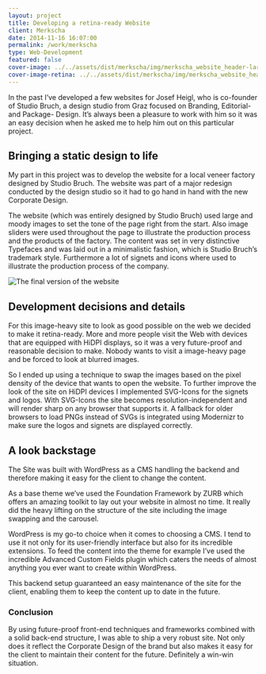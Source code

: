 ```yaml
---
layout: project
title: Developing a retina-ready Website
client: Merkscha
date: 2014-11-16 16:07:00
permalink: /work/merkscha
type: Web-Development
featured: false
cover-image: ../../assets/dist/merkscha/img/merkscha_website_header-large.png
cover-image-retina: ../../assets/dist/merkscha/img/merkscha_website_header-large_x2.png
---
```


In the past I&#x2019;ve developed a few websites for Josef Heigl, who is co-founder of Studio Bruch, a design studio from Graz focused on Branding, Editorial- and Package- Design. It&#x2019;s always been a pleasure to work with him so it was an easy decision when he asked me to help him out on this particular project.

## Bringing a static design to life

My part in this project was to develop the website for a local veneer factory designed by Studio Bruch. The website was part of a major redesign conducted by the design studio so it had to go hand in hand with the new Corporate Design. 

The website (which was entirely designed by Studio Bruch) used large and moody images to set the tone of the page right from the start. Also image sliders were used throughout the page to illustrate the production process and the products of the factory. The content was set in very distinctive Typefaces and was laid out in a minimalistic fashion, which is Studio Bruch&#x2019;s trademark style. Furthermore a lot of signets and icons where used to illustrate the production process of the company.

<img class="post-img" src="../../assets/dist/merkscha/img/website_mockup_macbook.jpg" alt="The final version of the website" srcset="../../assets/dist/merkscha/img/website_mockup_macbook-small.jpg 320w, ../../assets/dist/merkscha/img/website_mockup_macbook-medium.jpg 640w, ../../assets/dist/merkscha/img/website_mockup_macbook-large.jpg 1024w, ../../assets/dist/merkscha/img/website_mockup_macbook-large_x2.jpg 2x">

## Development decisions and details

For this image-heavy site to look as good possible on the web we decided to make it retina-ready. More and more people visit the Web with devices that are equipped with HiDPI displays, so it was a very future-proof and reasonable decision to make. Nobody wants to visit a image-heavy page and be forced to look at blurred images.

So I ended up using a technique to swap the images based on the pixel density of the device that wants to open the website. To further improve the look of the site on HiDPI devices I implemented SVG-Icons for the signets and logos. With SVG-Icons the site becomes resolution-independent and will render sharp on any browser that supports it. A fallback for older browsers to load PNGs instead of SVGs is integrated using Modernizr to make sure the logos and signets are displayed correctly.

## A look backstage
 
The Site was built with WordPress as a CMS handling the backend and therefore making it easy for the client to change the content. 

As a base theme we&#x2019;ve used the Foundation Framework by ZURB which offers an amazing toolkit to lay out your website in almost no time. It really did the heavy lifting on the structure of the site including the image swapping and the carousel. 

WordPress is my go-to choice when it comes to choosing a CMS. I tend to use it not only for its user-friendly interface but also for its incredible extensions. To feed the content into the theme for example I&#x2019;ve used the incredible Advanced Custom Fields plugin which caters the needs of almost anything you ever want to create within WordPress. 

This backend setup guaranteed an easy maintenance of the site for the client, enabling them to keep the content up to date in the future.

### Conclusion

By using future-proof front-end techniques and frameworks combined with a solid back-end structure, I was able to ship a very robust site. Not only does it reflect the Corporate Design of the brand but also makes it easy for the client to maintain their content for the future. Definitely a win-win situation.